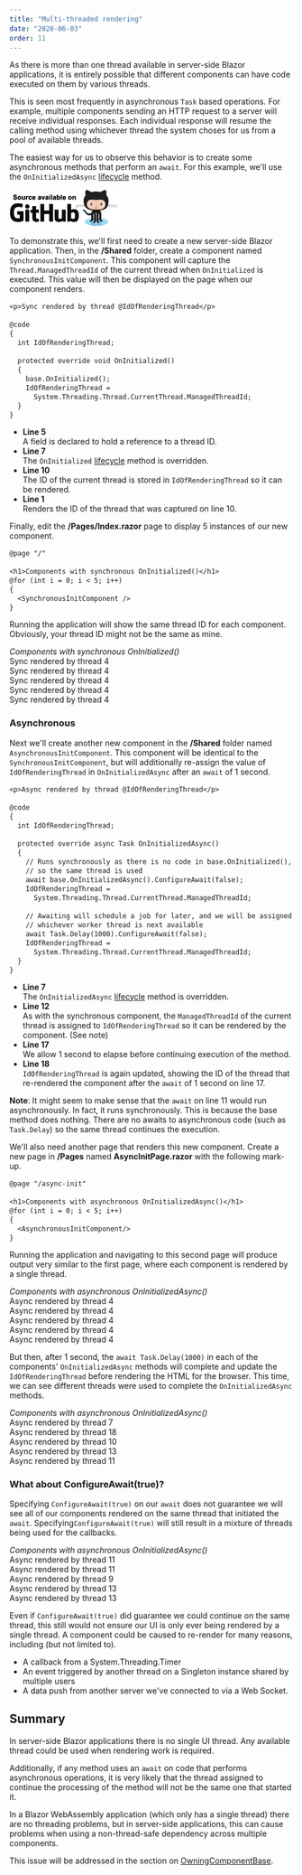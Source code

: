 ```yaml
---
title: "Multi-threaded rendering"
date: "2020-06-03"
order: 11
---
```


As there is more than one thread available in server-side Blazor applications,
it is entirely possible that different components can have code executed on them by various threads.

This is seen most frequently in asynchronous `Task` based operations.
For example, multiple components sending an HTTP request to a server will receive individual responses.
Each individual response will resume the calling method using whichever thread the system choses for us
from a pool of available threads.

The easiest way for us to observe this behavior is to create some asynchronous methods that perform an `await`.
For this example,
we'll use the `OnInitializedAsync` [lifecycle](https://blazor-university.com/components/component-lifecycles/) method.

[![](images/SourceLink-e1567978928628.png)](https://github.com/mrpmorris/blazor-university/tree/master/src/Components/MultithreadedRendering)

To demonstrate this, we'll first need to create a new server-side Blazor application.
Then, in the **/Shared** folder, create a component named `SynchronousInitComponent`.
This component will capture the `Thread.ManagedThreadId` of the current thread when `OnInitialized` is executed.
This value will then be displayed on the page when our component renders.

```razor{: .line-numbers}
<p>Sync rendered by thread @IdOfRenderingThread</p>

@code
{
  int IdOfRenderingThread;

  protected override void OnInitialized()
  {
    base.OnInitialized();
    IdOfRenderingThread =
      System.Threading.Thread.CurrentThread.ManagedThreadId;
  }
}
```

- **Line 5**  
    A field is declared to hold a reference to a thread ID.
- **Line 7**  
    The `OnInitialized` [lifecycle](https://blazor-university.com/components/component-lifecycles/) method is overridden.
- **Line 10**  
    The ID of the current thread is stored in `IdOfRenderingThread` so it can be rendered.
- **Line 1**  
    Renders the ID of the thread that was captured on line 10.

Finally, edit the **/Pages/Index.razor** page to display 5 instances of our new component.

```razor
@page "/"

<h1>Components with synchronous OnInitialized()</h1>
@for (int i = 0; i < 5; i++)
{
  <SynchronousInitComponent />
}
```

Running the application will show the same thread ID for each component. Obviously,
your thread ID might not be the same as mine.

_Components with synchronous OnInitialized()_  
Sync rendered by thread 4  
Sync rendered by thread 4  
Sync rendered by thread 4  
Sync rendered by thread 4  
Sync rendered by thread 4

### Asynchronous

Next we'll create another new component in the **/Shared** folder named `AsynchronousInitComponent`.
This component will be identical to the `SynchronousInitComponent`,
but will additionally re-assign the value of `IdOfRenderingThread` in `OnInitializedAsync` after an `await` of 1 second.

```razor {: .line-numbers}
<p>Async rendered by thread @IdOfRenderingThread</p>

@code
{
  int IdOfRenderingThread;

  protected override async Task OnInitializedAsync()
  {
    // Runs synchronously as there is no code in base.OnInitialized(),
    // so the same thread is used
    await base.OnInitializedAsync().ConfigureAwait(false);
    IdOfRenderingThread =
      System.Threading.Thread.CurrentThread.ManagedThreadId;

    // Awaiting will schedule a job for later, and we will be assigned
    // whichever worker thread is next available
    await Task.Delay(1000).ConfigureAwait(false);
    IdOfRenderingThread =
      System.Threading.Thread.CurrentThread.ManagedThreadId;
  }
}
```

- **Line 7**  
    The `OnInitializedAsync` [lifecycle](https://blazor-university.com/components/component-lifecycles/) method is overridden.
- **Line 12**  
    As with the synchronous component, the `ManagedThreadId` of the current thread is assigned to `IdOfRenderingThread`
    so it can be rendered by the component. (See note)
- **Line 17**  
    We allow 1 second to elapse before continuing execution of the method.
- **Line 18**  
    `IdOfRenderingThread` is again updated, 
    showing the ID of the thread that re-rendered the component after the `await` of 1 second on line 17.

**Note**: It might seem to make sense that the `await` on line 11 would run asynchronously.
In fact, it runs synchronously.
This is because the base method does nothing.
There are no awaits to asynchronous code (such as `Task.Delay`) so the same thread continues the execution.

We'll also need another page that renders this new component.
Create a new page in **/Pages** named **AsyncInitPage.razor** with the following mark-up.

```razor
@page "/async-init"

<h1>Components with asynchronous OnInitializedAsync()</h1>
@for (int i = 0; i < 5; i++)
{
  <AsynchronousInitComponent/>
}
```

Running the application and navigating to this second page will produce output very similar to the first page,
where each component is rendered by a single thread.

_Components with asynchronous OnInitializedAsync()_  
Async rendered by thread 4  
Async rendered by thread 4  
Async rendered by thread 4  
Async rendered by thread 4  
Async rendered by thread 4

But then, after 1 second, the `await Task.Delay(1000)` in each of the components' `OnInitializedAsync` methods will complete
and update the `IdOfRenderingThread` before rendering the HTML for the browser.
This time, we can see different threads were used to complete the `OnInitializedAsync` methods.

_Components with asynchronous OnInitializedAsync()_  
Async rendered by thread 7  
Async rendered by thread 18  
Async rendered by thread 10  
Async rendered by thread 13  
Async rendered by thread 11

### What about ConfigureAwait(true)?

Specifying `ConfigureAwait(true)` on our `await` does not guarantee we will see all of our components rendered on the same
thread that initiated the `await`.
Specifying`ConfigureAwait(true)` will still result in a mixture of threads being used for the callbacks.

_Components with asynchronous OnInitializedAsync()_  
Async rendered by thread 11  
Async rendered by thread 11  
Async rendered by thread 9  
Async rendered by thread 13  
Async rendered by thread 13

Even if `ConfigureAwait(true)` did guarantee we could continue on the same thread,
this still would not ensure our UI is only ever being rendered by a single thread.
A component could be caused to re-render for many reasons, including (but not limited to).

- A callback from a System.Threading.Timer
- An event triggered by another thread on a Singleton instance shared by multiple users
- A data push from another server we've connected to via a Web Socket.

## Summary

In server-side Blazor applications there is no single UI thread.
Any available thread could be used when rendering work is required.

Additionally, if any method uses an `await` on code that performs asynchronous operations,
it is very likely that the thread assigned to continue the processing of
the method will not be the same one that started it.

In a Blazor WebAssembly application (which only has a single thread) there are no threading problems,
but in server-side applications, this can cause problems when using a non-thread-safe dependency across multiple components.

This issue will be addressed in the section on [OwningComponentBase<T>](https://blazor-university.com/dependency-injection/component-scoped-dependencies/owningcomponentbase-generic/).
